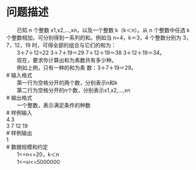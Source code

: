<div id="pcont1" style="margin-top:20px; display:block;">

# 问题描述

<div class="pdcont">　　已知 n 个整数 x1,x2,…,xn，以及一个整数 k（k＜n）。从 n 个整数中任选 k 个整数相加，可分别得到一系列的和。例如当  n=4，k＝3，4 个整数分别为 3，7，12，19 时，可得全部的组合与它们的和为：<br/>
　　3＋7＋12=22  3＋7＋19＝29   7＋12＋19＝38  3＋12＋19＝34。<br/>
　　现在，要求你计算出和为素数共有多少种。<br/>
　　例如上例，只有一种的和为素 数：3＋7＋19＝29。</div>
# 输入格式

<div class="pdcont">　　第一行为空格分开的两个数，分别表示n和k<br/>
　　第二行为空格分开的n个数，分别表示x1,x2,...,xn</div>
# 输出格式

<div class="pdcont">　　一个整数，表示满足条件的种数</div>
# 样例输入

<div class="pddata">4 3<br/>
3 7 12 19</div>
# 样例输出

<div class="pddata">1</div>
# 数据规模和约定

<div class="pdcont">　　1&lt;=n&lt;=20，k＜n<br/>
　　1&lt;=xi&lt;=5000000</div>

</div>
